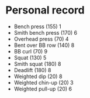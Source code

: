 # Personal record

- Bench press (155) 1
- Smith bench press (170) 6
- Overhead press (70) 4
- Bent over BB row (140) 8
- BB curl (70) 9
- Squat (130) 5
- Smith squat (180) 8
- Deadlift (180) 8
- Weighted dip (20) 8
- Weighted chin-up (20) 3
- Weighted pull-up (20) 6
